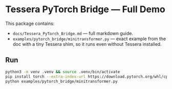 # Tessera PyTorch Bridge — Full Demo

This package contains:
- `docs/Tessera_PyTorch_Bridge.md` — full markdown guide.
- `examples/pytorch_bridge/minitransformer.py` — exact example from the doc with a tiny Tessera shim, so it runs even without Tessera installed.

## Run
```bash
python3 -m venv .venv && source .venv/bin/activate
pip install torch --extra-index-url https://download.pytorch.org/whl/cpu  # or a CUDA wheel
python examples/pytorch_bridge/minitransformer.py
```
